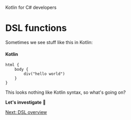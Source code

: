 Kotlin for C# developers
# DSL functions
Sometimes we see stuff like this in Kotlin:

#### Kotlin
```
html {
    body {
        div("hello world")
    }
}
```

This looks nothing like Kotlin syntax, so what's going on?

**Let's investigate** 🔎

[Next: DSL overview](05.1.%20DSL%20overview.md)
